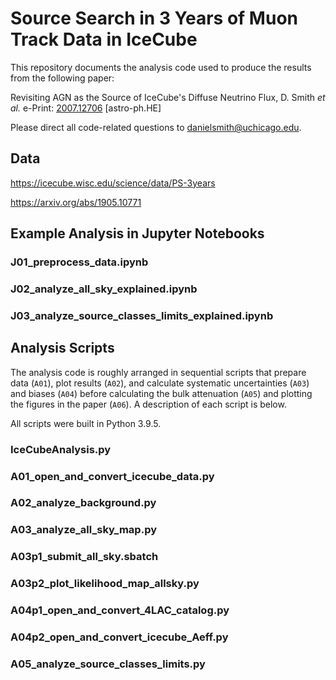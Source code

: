 # Source Search in 3 Years of Muon Track Data in IceCube

This repository documents the analysis code used to produce the results from the following paper:

Revisiting AGN as the Source of IceCube's Diffuse Neutrino Flux, D. Smith *et al.* e-Print: [2007.12706](https://arxiv.org/abs/2007.12706) [astro-ph.HE]

Please direct all code-related questions to [danielsmith@uchicago.edu](mailto:danielsmith@uchicago.edu).

## Data

https://icecube.wisc.edu/science/data/PS-3years

https://arxiv.org/abs/1905.10771

## Example Analysis in Jupyter Notebooks

### J01_preprocess_data.ipynb

### J02_analyze_all_sky_explained.ipynb

### J03_analyze_source_classes_limits_explained.ipynb

## Analysis Scripts

The analysis code is roughly arranged in sequential scripts that prepare data (`A01`), plot results (`A02`), and calculate systematic uncertainties (`A03`) and biases (`A04`) before calculating the bulk attenuation (`A05`) and plotting the figures in the paper (`A06`). A description of each script is below.

All scripts were built in Python 3.9.5.

### IceCubeAnalysis.py

### A01_open_and_convert_icecube_data.py

### A02_analyze_background.py

### A03_analyze_all_sky_map.py

### A03p1_submit_all_sky.sbatch

### A03p2_plot_likelihood_map_allsky.py

### A04p1_open_and_convert_4LAC_catalog.py

### A04p2_open_and_convert_icecube_Aeff.py

### A05_analyze_source_classes_limits.py